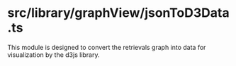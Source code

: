 src/library/graphView/jsonToD3Data.ts
===
This module is designed to convert the retrievals graph into data for visualization by the d3js library.